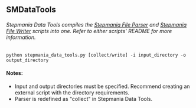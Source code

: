 ## SMDataTools
###### Stepmania Data Tools compiles the [Stepmania File Parser](https://github.com/jhaco/SMFile_Parser) and [Stepmania File Writer](https://github.com/jhaco/SMFile_Writer) scripts into one. Refer to either scripts' README for more information.

`python stepmania_data_tools.py [collect/write] -i input_directory -o output_directory`

#### Notes: 

- Input and output directories must be specified. Recommend creating an external script with the directory requirements.
- Parser is redefined as "collect" in Stepmania Data Tools.
